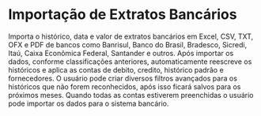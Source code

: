 # Importação de Extratos Bancários

Importa o histórico, data e valor de extratos bancários em Excel, CSV, TXT, OFX e PDF
de bancos como Banrisul, Banco do Brasil, Bradesco, Sicredi, Itaú, Caixa Econômica
Federal, Santander e outros. Após importar os dados, conforme classificações
anteriores, automaticamente reescreve os históricos e aplica as contas de debito,
credito, histórico padrão e fornecedores. O usuário pode criar diversos filtros
avançados para os históricos que não forem reconhecidos, após isso ficará salvos para
os próximos meses. Quando todas as contas estiverem preenchidas o usuário pode
importar os dados para o sistema bancário.
